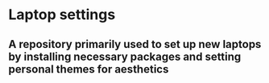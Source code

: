 # Laptop settings

## A repository primarily used to set up new laptops by installing necessary packages and setting personal themes for aesthetics
